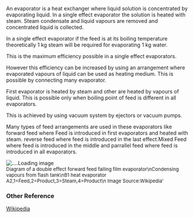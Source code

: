 An evaporator is a heat exchanger where liquid solution is concentrated by evaporating liquid.
In a single effect evaporator the solution is heated with steam. Steam condensate and liquid vapours are removed and concentrated liquid is collected.

In a single effect evaporator if the feed is at its boiling temperature theoretically 1 kg steam will be required for evaporating 1 kg water.

This is the maximum efficiency possible in a single effect evaporators.

However this efficiency can be increased by using an arrangement where evaporated vapours of liquid can be used as heating medium.
This is possible by connecting many evaporator.

First evaporator is heated by steam and other are heated by vapours of liquid. This is possible only when boiling point of feed is different in all
evaporators.

This is achieved by using vacuum system by ejectors or vacuum pumps.

Many types of feed arrangements are used in these evaporators like forward feed where Feed is introduced in first evaporators and heated with steam.
reverse feed where feed is introduced in the last effect.Mixed Feed where feed is introduced in the middle and parrallel feed where feed is introduced
in all evaporators.
        
<img src = "https://upload.wikimedia.org/wikipedia/commons/1/1a/Double_effect_evaporator.PNG" alt = "....Loading image"/>
<figcaption style = "font-size :13px"  > Diagram of a double effect forward feed falling film evaporator\nCondensing vapours from flash tank\nB1 heat evaporator A2,1=Feed,2=Product,3=Steam,4=Product\n Image Source:Wikipedia' </figcaption>
</figure>

### Other Reference
[Wikipedia](https://en.wikipedia.org/wiki/Multiple-effect_evaporator)
